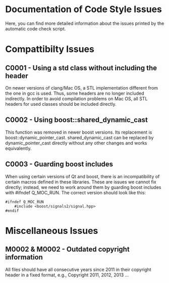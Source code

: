 Documentation of Code Style Issues
==================================

<!--
=======================================================================================================================

   Copyright 2011, 2012, 2013, 2014, 2015 Institut fuer Neuroinformatik, Ruhr-Universitaet Bochum, Germany
 
   This file is part of cedar.

   cedar is free software: you can redistribute it and/or modify it under
   the terms of the GNU Lesser General Public License as published by the
   Free Software Foundation, either version 3 of the License, or (at your
   option) any later version.

   cedar is distributed in the hope that it will be useful, but WITHOUT ANY
   WARRANTY; without even the implied warranty of MERCHANTABILITY or
   FITNESS FOR A PARTICULAR PURPOSE. See the GNU Lesser General Public
   License for more details.

   You should have received a copy of the GNU Lesser General Public License
   along with cedar. If not, see <http://www.gnu.org/licenses/>.

=======================================================================================================================

   Institute:   Ruhr-Universitaet Bochum
                Institut fuer Neuroinformatik

   File:        IssueDocumentation.md

   Maintainer:  Oliver Lomp
   Email:       oliver.lomp@ini.ruhr-uni-bochum.de
   Date:        2013 12 16

   Description: 

   Credits:

=======================================================================================================================
-->

Here, you can find more detailed information about the issues printed by the automatic code check script.


Compattibilty Issues
====================

C0001 - Using a std class without including the header
------------------------------------------------------

On newer versions of clang/Mac OS, a STL implementation different from the one in gcc is used. Thus, some headers are no
longer included indirectly. In order to avoid compilation problems on Mac OS, all STL headers for used classes should be
included directly.

C0002 - Using boost::shared_dynamic_cast
----------------------------------------

This function was removed in newer boost versions. Its replacement is boost::dynamic_pointer_cast. shared_dynamic_cast
can be replaced by dynamic_pointer_cast directly without any other changes and works equivalently.

C0003 - Guarding boost includes
----------------------------------------

When using certain versions of Qt and boost, there is an incompatibility of certain macros defined in these libraries.
These are issues we cannot fix directly; instead, we need to work around them by guarding boost includes with
#ifndef Q_MOC_RUN. The correct version should look like this:

    #ifndef Q_MOC_RUN
        #include <boost/signals2/signal.hpp>
    #endif


Miscellaneous Issues
====================

M0002 & M0002 - Outdated copyright information
----------------------------------------------

All files should have all consecutive years since 2011 in their copyright header in a fixed format, e.g., Copyright
2011, 2012, 2013 ...